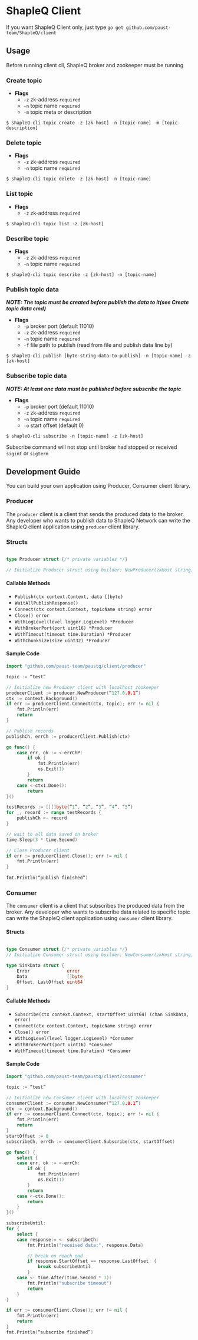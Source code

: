 # ShapleQ Client
If you want ShapleQ Client only, just type `go get github.com/paust-team/ShapleQ/client`
## Usage
Before running client cli, ShapleQ broker and zookeeper must be running

### Create topic
- **Flags**
	- `-z` zk-address `required`
	- `-n` topic name `required`
	- `-m` topic meta or description


```shell
$ shapleQ-cli topic create -z [zk-host] -n [topic-name] -m [topic-description]
```

### Delete topic
- **Flags**
	- `-z` zk-address `required`
	- `-n` topic name `required`


```shell
$ shapleQ-cli topic delete -z [zk-host] -n [topic-name]
```

### List topic
- **Flags**
	- `-z` zk-address `required`


```shell
$ shapleQ-cli topic list -z [zk-host]
```

### Describe topic
- **Flags**
	- `-z` zk-address `required`
	- `-n` topic name `required`


```shell
$ shapleQ-cli topic describe -z [zk-host] -n [topic-name]
```

### Publish topic data
***NOTE: The topic must be created before publish the data to it(see Create topic data cmd)***
- **Flags**
	- `-p` broker port (default 11010)
	- `-z` zk-address `required`
	- `-n` topic name `required`
	- `-f` file path to publish (read from file and publish data line by)

	
```shell
$ shapleQ-cli publish [byte-string-data-to-publish] -n [topic-name] -z [zk-host]
```

### Subscribe topic data
***NOTE: At least one data must be published before subscribe the topic***
- **Flags**
	- `-p` broker port (default 11010)
	- `-z` zk-address `required`
	- `-n` topic name `required`
	- `-o` start offset (default 0)

	
```shell
$ shapleQ-cli subscribe -n [topic-name] -z [zk-host]
```

Subscribe command will not stop until broker had stopped or received `sigint` or `sigterm`

## Development Guide
You can build your own application using Producer, Consumer client library.

### Producer
The `producer` client is a client that sends the produced data to the broker. Any developer who wants to publish data to ShapleQ Network can write the ShapleQ client application using `producer` client library.

### Structs

```go

type Producer struct {/* private variables */}

// Initialize Producer struct using builder: NewProducer(zkHost string)

```

#### Callable Methods
- `Publish(ctx context.Context, data []byte)`
- `WaitAllPublishResponse()`
- `Connect(ctx context.Context, topicName string) error`
- `Close() error`
- `WithLogLevel(level logger.LogLevel) *Producer`
- `WithBrokerPort(port uint16) *Producer`
- `WithTimeout(timeout time.Duration) *Producer`
- `WithChunkSize(size uint32) *Producer`

#### Sample Code

```go
import "github.com/paust-team/paustq/client/producer"

topic := “test”

// Initialize new Producer client with localhost zookeeper
producerClient := producer.NewProducer(“127.0.0.1”)
ctx := context.Background()
if err := producerClient.Connect(ctx, topic); err != nil {
	fmt.Println(err)
	return
}

// Publish records
publishCh, errCh := producerClient.Publish(ctx)

go func() {
	case err, ok := <-errChP:
		if ok {
			fmt.Println(err)
			os.Exit(1)
		}
		return
	case <-ctx1.Done():
		return
}()

testRecords := [][]byte{“1”, “2”, “3”, “4”, “5”}
for _, record := range testRecords {
	publishCh <- record
}

// wait to all data saved on broker
time.Sleep(3 * time.Second)

// Close Producer client
if err := producerClient.Close(); err != nil {
	fmt.Println(err)
}
			
fmt.Println(“publish finished”)
```

### Consumer
The `consumer` client is a client that subscribes the produced data from the broker. Any developer who wants to subscribe data related to specific topic can write the ShapleQ client application using `consumer` client library.

#### Structs

```go

type Consumer struct {/* private variables */}
// Initialize Consumer struct using builder: NewConsumer(zkHost string)

type SinkData struct {
	Error              error
	Data               []byte
	Offset, LastOffset uint64
}
```

#### Callable Methods
- `Subscribe(ctx context.Context, startOffset uint64) (chan SinkData, error)`
- `Connect(ctx context.Context, topicName string) error`
- `Close() error`
- `WithLogLevel(level logger.LogLevel) *Consumer`
- `WithBrokerPort(port uint16) *Consumer`
- `WithTimeout(timeout time.Duration) *Consumer`


#### Sample Code

```go
import "github.com/paust-team/paustq/client/consumer"

topic := “test”

// Initialize new Consumer client with localhost zookeeper
consumerClient := consumer.NewConsumer(“127.0.0.1”)
ctx := context.Background()
if err := consumerClient.Connect(ctx, topic); err != nil {
	fmt.Println(err)
	return
}
startOffset := 0
subscribeCh, errCh := consumerClient.Subscribe(ctx, startOffset)

go func() {
	select {
	case err, ok := <-errCh:
		if ok {
			fmt.Println(err)
			os.Exit(1)
		}
		return
	case <-ctx.Done():
		return
	}
}()

subscribeUntil:
for {
	select {
	case response:= <- subscribeCh:
		fmt.Println("received data:", response.Data)

		// break on reach end
		if response.StartOffset == response.LastOffset  {
			break subscribeUntil
		}
	case <- time.After(time.Second * 1):
		fmt.Println("subscribe timeout")
		return
	}
}

if err := consumerClient.Close(); err != nil {
	fmt.Println(err)
	return
}
fmt.Println(“subscribe finished”)
```
